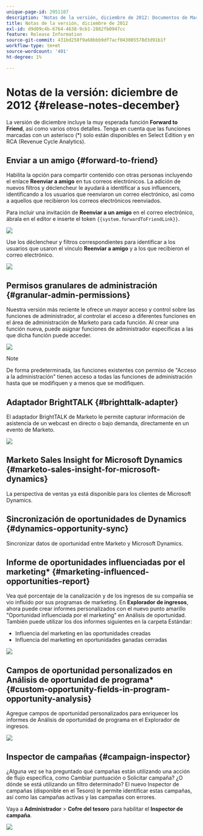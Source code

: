 ```yaml
---
unique-page-id: 2951107
description: 'Notas de la versión, diciembre de 2012: Documentos de Marketo: documentación del producto'
title: Notas de la versión, diciembre de 2012
exl-id: d9d09c4b-6764-4638-9cb1-2882fb0947cc
feature: Release Information
source-git-commit: 431bd258f9a68bbb9df7acf043085578d3d91b1f
workflow-type: tm+mt
source-wordcount: '401'
ht-degree: 1%

---
```


# Notas de la versión: diciembre de 2012 {#release-notes-december}

La versión de diciembre incluye la muy esperada función **Forward to Friend**, así como varios otros detalles. Tenga en cuenta que las funciones marcadas con un asterisco (&#42;) solo están disponibles en Select Edition y en RCA (Revenue Cycle Analytics).

## Enviar a un amigo {#forward-to-friend}

Habilita la opción para compartir contenido con otras personas incluyendo el enlace **Reenviar a amigo** en tus correos electrónicos. La adición de nuevos filtros y déclencheur le ayudará a identificar a sus influencers, identificando a los usuarios que reenviaron un correo electrónico, así como a aquellos que recibieron los correos electrónicos reenviados.

Para incluir una invitación de **Reenviar a un amigo** en el correo electrónico, ábrala en el editor e inserte el token `{{system.forwardToFriendLink}}`.

![](assets/image2014-9-23-10-3a50-3a45.png)

Use los déclencheur y filtros correspondientes para identificar a los usuarios que usaron el vínculo **Reenviar a amigo** y a los que recibieron el correo electrónico.

![](assets/image2014-9-23-10-3a50-3a56.png)

## Permisos granulares de administración {#granular-admin-permissions}

Nuestra versión más reciente le ofrece un mayor acceso y control sobre las funciones de administrador, al controlar el acceso a diferentes funciones en el área de administración de Marketo para cada función. Al crear una función nueva, puede asignar funciones de administrador específicas a las que dicha función puede acceder.

![](assets/image2014-9-23-10-3a51-3a18.png)

>[!NOTE]
>
>De forma predeterminada, las funciones existentes con permiso de &quot;Acceso a la administración&quot; tienen acceso a todas las funciones de administración hasta que se modifiquen y a menos que se modifiquen.

## Adaptador BrightTALK {#brighttalk-adapter}

El adaptador BrightTALK de Marketo le permite capturar información de asistencia de un webcast en directo o bajo demanda, directamente en un evento de Marketo.

![](assets/image2014-9-23-10-3a51-3a31.png)

## Marketo Sales Insight for Microsoft Dynamics {#marketo-sales-insight-for-microsoft-dynamics}

La perspectiva de ventas ya está disponible para los clientes de Microsoft Dynamics.

## Sincronización de oportunidades de Dynamics {#dynamics-opportunity-sync}

Sincronizar datos de oportunidad entre Marketo y Microsoft Dynamics.

## Informe de oportunidades influenciadas por el marketing&#42; {#marketing-influenced-opportunities-report}

Vea qué porcentaje de la canalización y de los ingresos de su compañía se vio influido por sus programas de marketing. En **Explorador de ingresos**, ahora puede crear informes personalizados con el nuevo punto amarillo &quot;Oportunidad influenciada por el marketing&quot; en Análisis de oportunidad. También puede utilizar los dos informes siguientes en la carpeta Estándar:

* Influencia del marketing en las oportunidades creadas
* Influencia del marketing en oportunidades ganadas cerradas

![](assets/image2014-9-23-10-3a52-3a11.png)

## Campos de oportunidad personalizados en Análisis de oportunidad de programa&#42; {#custom-opportunity-fields-in-program-opportunity-analysis}

Agregue campos de oportunidad personalizados para enriquecer los informes de Análisis de oportunidad de programa en el Explorador de ingresos.

![](assets/image2014-9-23-10-3a52-3a23.png)

## Inspector de campañas {#campaign-inspector}

¿Alguna vez se ha preguntado qué campañas están utilizando una acción de flujo específica, como Cambiar puntuación o Solicitar campaña? ¿O dónde se está utilizando un filtro determinado? El nuevo Inspector de campañas (disponible en el Tesoro) le permite identificar estas campañas, así como las campañas activas y las campañas con errores.

Vaya a **Administrador** > **Cofre del tesoro** para habilitar el **Inspector de campaña**.

![](assets/image2014-9-23-10-3a52-3a39.png)
